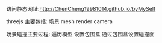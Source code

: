 
访问静态网址:http://ChenCheng19981014.github.io/byMySelf

threejs 主要包括: 场景 mesh render camera

场景碰撞主要过程: 遍历模型 设置包围盒 通过包围盒设置碰撞面 
